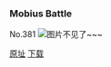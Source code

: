 ### Mobius Battle
No.381
![图片不见了~~~](https://imgs.xkcd.com/comics/mobius_battle.png)

[原址](https://xkcd.com//381) [下载](https://imgs.xkcd.com/comics/mobius_battle.png)

